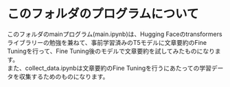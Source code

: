 # このフォルダのプログラムについて

このフォルダのmainプログラム(main.ipynb)は、Hugging Faceのtransformersライブラリーの勉強を兼ねて、事前学習済みのT5モデルに文章要約のFine Tuningを行って、Fine Tuning後のモデルで文章要約を試してみたものになります。<br>
また、collect_data.ipynbは文章要約のFine Tuningを行うにあたっての学習データを収集するためのものになります。

